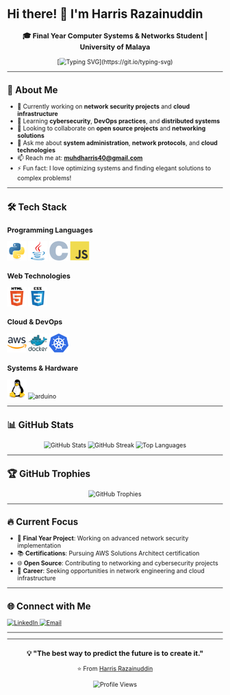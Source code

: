 # Hi there! 👋 I'm Harris Razainuddin

<div align="center">
  
  ### 🎓 Final Year Computer Systems & Networks Student | University of Malaya
  
  [![Typing SVG](https://readme-typing-svg.herokuapp.com?font=Fira+Code&pause=1000&color=2E96F7&center=true&vCenter=true&width=435&lines=Systems+%26+Networks+Enthusiast;Cloud+Computing+Explorer;Open+Source+Contributor;Always+Learning+New+Tech!)](https://git.io/typing-svg)
  
</div>

---

## 🚀 About Me

- 🔭 Currently working on **network security projects** and **cloud infrastructure**
- 🌱 Learning **cybersecurity**, **DevOps practices**, and **distributed systems**
- 👯 Looking to collaborate on **open source projects** and **networking solutions**
- 💬 Ask me about **system administration**, **network protocols**, and **cloud technologies**
- 📫 Reach me at: **muhdharris40@gmail.com**
- ⚡ Fun fact: I love optimizing systems and finding elegant solutions to complex problems!

---

## 🛠️ Tech Stack

### Programming Languages
<p align="left">
  <img src="https://raw.githubusercontent.com/devicons/devicon/master/icons/python/python-original.svg" alt="python" width="45" height="45"/>
  <img src="https://raw.githubusercontent.com/devicons/devicon/master/icons/java/java-original.svg" alt="java" width="45" height="45"/>
  <img src="https://raw.githubusercontent.com/devicons/devicon/master/icons/c/c-original.svg" alt="c" width="45" height="45"/>
  <img src="https://raw.githubusercontent.com/devicons/devicon/master/icons/javascript/javascript-original.svg" alt="javascript" width="45" height="45"/>
</p>

### Web Technologies
<p align="left">
  <img src="https://raw.githubusercontent.com/devicons/devicon/master/icons/html5/html5-original-wordmark.svg" alt="html5" width="45" height="45"/>
  <img src="https://raw.githubusercontent.com/devicons/devicon/master/icons/css3/css3-original-wordmark.svg" alt="css3" width="45" height="45"/>
</p>

### Cloud & DevOps
<p align="left">
  <img src="https://raw.githubusercontent.com/devicons/devicon/master/icons/amazonwebservices/amazonwebservices-original-wordmark.svg" alt="aws" width="45" height="45"/>
  <img src="https://raw.githubusercontent.com/devicons/devicon/master/icons/docker/docker-original-wordmark.svg" alt="docker" width="45" height="45"/>
  <img src="https://raw.githubusercontent.com/devicons/devicon/master/icons/kubernetes/kubernetes-plain.svg" alt="kubernetes" width="45" height="45"/>
</p>

### Systems & Hardware
<p align="left">
  <img src="https://raw.githubusercontent.com/devicons/devicon/master/icons/linux/linux-original.svg" alt="linux" width="45" height="45"/>
  <img src="https://cdn.worldvectorlogo.com/logos/arduino-1.svg" alt="arduino" width="45" height="45"/>
</p>

---

## 📊 GitHub Stats

<div align="center">
  
  <img src="https://github-readme-stats.vercel.app/api?username=yourusername&theme=tokyonight&hide_border=false&include_all_commits=true&count_private=false" alt="GitHub Stats" />
  
  <img src="https://github-readme-streak-stats.herokuapp.com/?user=yourusername&theme=tokyonight&hide_border=false" alt="GitHub Streak" />
  
  <img src="https://github-readme-stats.vercel.app/api/top-langs/?username=yourusername&theme=tokyonight&hide_border=false&include_all_commits=true&count_private=false&layout=compact" alt="Top Languages" />
  
</div>

---

## 🏆 GitHub Trophies
<div align="center">
  <img src="https://github-profile-trophy.vercel.app/?username=yourusername&theme=tokyonight&no-frame=false&no-bg=false&margin-w=4" alt="GitHub Trophies" />
</div>

---

## 🔥 Current Focus

- 🎯 **Final Year Project**: Working on advanced network security implementation
- 📚 **Certifications**: Pursuing AWS Solutions Architect certification
- 🌐 **Open Source**: Contributing to networking and cybersecurity projects
- 💼 **Career**: Seeking opportunities in network engineering and cloud infrastructure

---

## 🌐 Connect with Me

<p align="left">
  <a href="https://linkedin.com/in/muhdharris" target="_blank">
    <img src="https://img.shields.io/badge/LinkedIn-0077B5?style=for-the-badge&logo=linkedin&logoColor=white" alt="LinkedIn"/>
  </a>
  <a href="mailto:muhdharris40@gmail.com" target="_blank">
    <img src="https://img.shields.io/badge/Email-D14836?style=for-the-badge&logo=gmail&logoColor=white" alt="Email"/>
  </a>
</p>

---


---

<div align="center">
  
  ### 💡 "The best way to predict the future is to create it." 
  
  ⭐️ From [Harris Razainuddin](https://github.com/yourusername)
  
  ![Profile Views](https://komarev.com/ghpvc/?username=yourusername&color=blue&style=flat-square)
  
</div>
